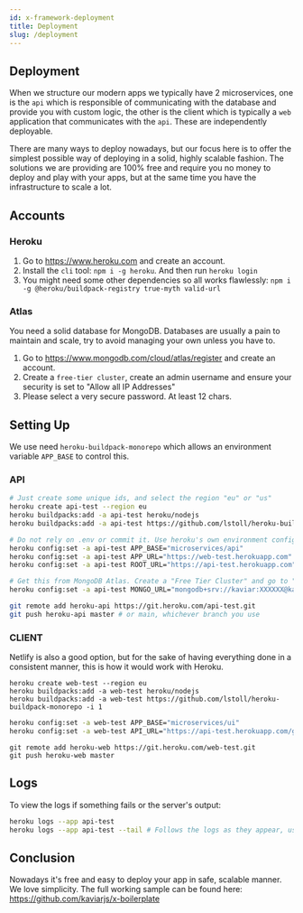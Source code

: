 ```yaml
---
id: x-framework-deployment
title: Deployment
slug: /deployment
---
```


## Deployment

When we structure our modern apps we typically have 2 microservices, one is the `api` which is responsible of communicating with the database and provide you with custom logic, the other is the client which is typically a `web` application that communicates with the `api`. These are independently deployable.

There are many ways to deploy nowadays, but our focus here is to offer the simplest possible way of deploying in a solid, highly scalable fashion. The solutions we are providing are 100% free and require you no money to deploy and play with your apps, but at the same time you have the infrastructure to scale a lot.

## Accounts

### Heroku

1. Go to https://www.heroku.com and create an account.
2. Install the `cli` tool: `npm i -g heroku`. And then run `heroku login`
3. You might need some other dependencies so all works flawlessly: `npm i -g @heroku/buildpack-registry true-myth valid-url`

### Atlas

You need a solid database for MongoDB. Databases are usually a pain to maintain and scale, try to avoid managing your own unless you have to.

1. Go to https://www.mongodb.com/cloud/atlas/register and create an account.
2. Create a `free-tier cluster`, create an admin username and ensure your security is set to "Allow all IP Addresses"
3. Please select a very secure password. At least 12 chars.

## Setting Up

We use need `heroku-buildpack-monorepo` which allows an environment variable `APP_BASE` to control this.

### API

```bash
# Just create some unique ids, and select the region "eu" or "us"
heroku create api-test --region eu
heroku buildpacks:add -a api-test heroku/nodejs
heroku buildpacks:add -a api-test https://github.com/lstoll/heroku-buildpack-monorepo -i 1

# Do not rely on .env or commit it. Use heroku's own environment config variables
heroku config:set -a api-test APP_BASE="microservices/api"
heroku config:set -a api-test APP_URL="https://web-test.herokuapp.com"
heroku config:set -a api-test ROOT_URL="https://api-test.herokuapp.com"

# Get this from MongoDB Atlas. Create a "Free Tier Cluster" and go to "Connect" and specify in security: Allow all IPs. The URL looks like:
heroku config:set -a api-test MONGO_URL="mongodb+srv://kaviar:XXXXXX@kaviar-test.3ixcw.mongodb.net/x-boilerplate?retryWrites=true&w=majority"
```

```bash
git remote add heroku-api https://git.heroku.com/api-test.git
git push heroku-api master # or main, whichever branch you use
```

### CLIENT

Netlify is also a good option, but for the sake of having everything done in a consistent manner, this is how it would work with Heroku.

```
heroku create web-test --region eu
heroku buildpacks:add -a web-test heroku/nodejs
heroku buildpacks:add -a web-test https://github.com/lstoll/heroku-buildpack-monorepo -i 1
```

```bash
heroku config:set -a web-test APP_BASE="microservices/ui"
heroku config:set -a web-test API_URL="https://api-test.herokuapp.com/graphql"
```

```
git remote add heroku-web https://git.heroku.com/web-test.git
git push heroku-web master
```

## Logs

To view the logs if something fails or the server's output:

```bash
heroku logs --app api-test
heroku logs --app api-test --tail # Follows the logs as they appear, useful when debugging server-side logging
```

## Conclusion

Nowadays it's free and easy to deploy your app in safe, scalable manner. We love simplicity. The full working sample can be found here: https://github.com/kaviarjs/x-boilerplate
